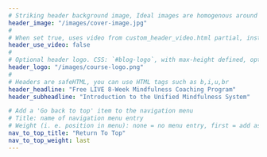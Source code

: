 ```yaml
---
# Striking header background image, Ideal images are homogenous around the centre and contrasting to the text. Non-ideal images can use `title_guard`
header_image: "/images/cover-image.jpg"
#
# When set true, uses video from custom_header_video.html partial, instead of header_image
header_use_video: false
#
# Optional header logo. CSS: `#blog-logo`, with max-height defined, optimize to prevent scaling
header_logo: "/images/course-logo.png"
#
# Headers are safeHTML, you can use HTML tags such as b,i,u,br
header_headline: "Free LIVE 8-Week Mindfulness Coaching Program"
header_subheadline: "Introduction to the Unified Mindfulness System"

# Add a 'Go back to top' item to the navigation menu
# Title: name of navigation menu entry
# Weight (i. e. position in menu): none = no menu entry, first = add as first entry, last = ad as last entry
nav_to_top_title: "Return To Top"
nav_to_top_weight: last
---
```

